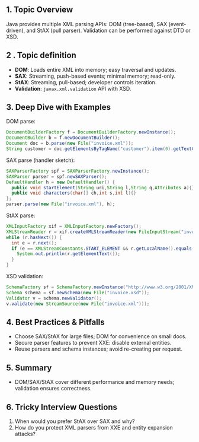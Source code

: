 ## 1. Topic Overview

Java provides multiple XML parsing APIs: DOM (tree-based), SAX (event-driven), and StAX (pull parser). Validation can be performed against DTD or XSD.

## 2 . Topic definition

- **DOM**: Loads entire XML into memory; easy traversal and updates.
- **SAX**: Streaming, push-based events; minimal memory; read-only.
- **StAX**: Streaming, pull-based; developer controls iteration.
- **Validation**: `javax.xml.validation` API with XSD.

## 3. Deep Dive with Examples

DOM parse:
```java
DocumentBuilderFactory f = DocumentBuilderFactory.newInstance();
DocumentBuilder b = f.newDocumentBuilder();
Document doc = b.parse(new File("invoice.xml"));
String customer = doc.getElementsByTagName("customer").item(0).getTextContent();
```

SAX parse (handler sketch):
```java
SAXParserFactory spf = SAXParserFactory.newInstance();
SAXParser parser = spf.newSAXParser();
DefaultHandler h = new DefaultHandler() {
  public void startElement(String uri,String l,String q,Attributes a){}
  public void characters(char[] ch,int s,int l){}
};
parser.parse(new File("invoice.xml"), h);
```

StAX parse:
```java
XMLInputFactory xif = XMLInputFactory.newFactory();
XMLStreamReader r = xif.createXMLStreamReader(new FileInputStream("invoice.xml"));
while (r.hasNext()) {
  int e = r.next();
  if (e == XMLStreamConstants.START_ELEMENT && r.getLocalName().equals("customer")) {
    System.out.println(r.getElementText());
  }
}
```

XSD validation:
```java
SchemaFactory sf = SchemaFactory.newInstance("http://www.w3.org/2001/XMLSchema");
Schema schema = sf.newSchema(new File("invoice.xsd"));
Validator v = schema.newValidator();
v.validate(new StreamSource(new File("invoice.xml")));
```

## 4. Best Practices & Pitfalls

- Choose SAX/StAX for large files; DOM for convenience on small docs.
- Secure parser features to prevent XXE: disable external entities.
- Reuse parsers and schema instances; avoid re-creating per request.

## 5. Summary

- DOM/SAX/StAX cover different performance and memory needs; validation ensures correctness.

## 6. Tricky Interview Questions

1) When would you prefer StAX over SAX and why?
2) How do you protect XML parsers from XXE and entity expansion attacks?

